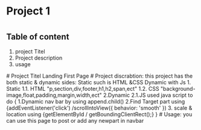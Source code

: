 # Project 1
# <h2>Table of content</h2>
<ol> 
  <li>project Titel</li>
    <li>Project description </li>
      <li>usage</li>
  </ol>
# Project Titel
Landing  First Page 
# Project discrabtion:
this project has the both static & dynamic sides:
Static such is HTML &CSS
Dynamic with Js
1. Static 
1.1. HTML "p,section,div,footer,h1,h2,span,ect"
1.2. CSS "background-image,float,padding,margin,width,ect"
2.Dynamic
2.1.JS 
used java script to do {
1.Dynamic nav bar by using append.child()
2.Find Target part using {addEventListener('click') /scrollIntoView({ behavior: 'smooth' }) 
3. scale & location using {getElementById / getBoundingClientRect();}
}
# Usage:
you can use this page to post or add any newpart in navbar
